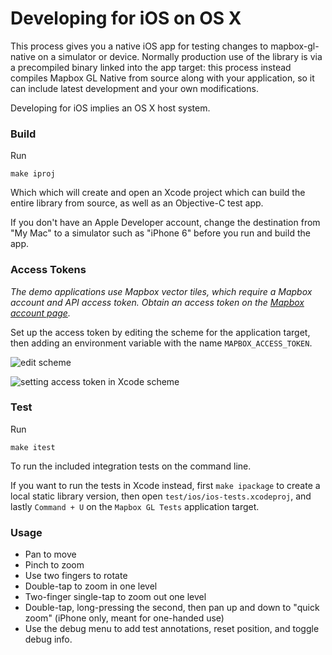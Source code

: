 # Developing for iOS on OS X

This process gives you a native iOS app for testing changes to mapbox-gl-native
on a simulator or device. Normally production use of the library is via a
precompiled binary linked into the app target: this process instead compiles
Mapbox GL Native from source along with your application, so it can include
latest development and your own modifications.

Developing for iOS implies an OS X host system.

### Build

Run

    make iproj

Which which will create and open an Xcode project which can build the entire library from source, as well as an Objective-C test app.

If you don't have an Apple Developer account, change the destination from "My Mac" to a simulator such as "iPhone 6" before you run and build the app.

### Access Tokens

_The demo applications use Mapbox vector tiles, which require a Mapbox account and API access token. Obtain an access token on the [Mapbox account page](https://www.mapbox.com/account/apps/)._

Set up the access token by editing the scheme for the application target, then adding an environment variable with the name `MAPBOX_ACCESS_TOKEN`.

![edit scheme](https://cloud.githubusercontent.com/assets/98601/5460702/c4610262-8519-11e4-873a-8597821da468.png)

![setting access token in Xcode scheme](https://cloud.githubusercontent.com/assets/162976/5349358/0a086f00-7f8c-11e4-8433-bdbaccda2b58.png)

### Test

Run

    make itest

To run the included integration tests on the command line.

If you want to run the tests in Xcode instead, first `make ipackage` to create a local static library version, then open `test/ios/ios-tests.xcodeproj`, and lastly `Command + U` on the `Mapbox GL Tests` application target.

### Usage

- Pan to move
- Pinch to zoom
- Use two fingers to rotate
- Double-tap to zoom in one level
- Two-finger single-tap to zoom out one level
- Double-tap, long-pressing the second, then pan up and down to "quick zoom" (iPhone only, meant for one-handed use)
- Use the debug menu to add test annotations, reset position, and toggle debug info.
